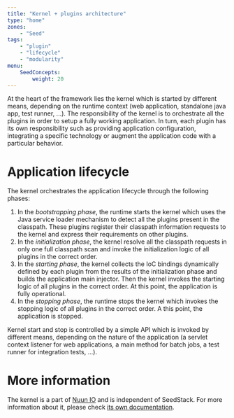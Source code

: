 ```yaml
---
title: "Kernel + plugins architecture"
type: "home"
zones:
    - "Seed"
tags:
    - "plugin"
    - "lifecycle"
    - "modularity"
menu:
    SeedConcepts:
        weight: 20
---
```


At the heart of the framework lies the kernel which is started by different means, depending on the runtime context (web
application, standalone java app, test runner, ...). The responsibility of the kernel is to orchestrate all the plugins 
in order to setup a fully working application. In turn, each plugin has its own responsibility such as providing
application configuration, integrating a specific technology or augment the application code with a particular behavior.

# Application lifecycle

The kernel orchestrates the application lifecycle through the following phases:  

1. In the *bootstrapping phase*, the runtime starts the kernel which uses the Java service loader mechanism to detect 
all the plugins present in the classpath. These plugins register their classpath information requests to the kernel and 
express their requirements on other plugins.
2. In the *initialization phase*, the kernel resolve all the classpath requests in only one full classpath scan and invoke
the initialization logic of all plugins in the correct order.
3. In the *starting phase*, the kernel collects the IoC bindings dynamically defined by each plugin from the results of 
the initialization phase and builds the application main injector. Then the kernel invokes the starting logic of all 
plugins in the correct order. At this point, the application is fully operational.
4. In the *stopping phase*, the runtime stops the kernel which invokes the stopping logic of all plugins in the correct 
order. A this point, the application is stopped.

Kernel start and stop is controlled by a simple API which is invoked by different means, depending on the nature of the
application (a servlet context listener for web applications, a main method for batch jobs, a test runner for integration
tests, ...).

# More information

The kernel is a part of [Nuun IO](https://github.com/nuun-io) and is independent of SeedStack. For more information
about it, please check [its own documentation](https://github.com/nuun-io/kernel/wiki).